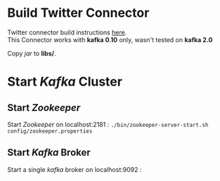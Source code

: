 # Build Twitter Connector

Twitter connector build instructions [here](https://github.com/Eneco/kafka-connect-twitter#starting-kafka-connect-twitter).<br/>
This Connector works with **kafka 0.10** only, wasn't tested on **kafka 2.0**<br />


Copy _jar_ to **libs/**.

# Start _Kafka_ Cluster

## Start _Zookeeper_ 
Start _Zookeeper_ on localhost:2181 :
`./bin/zookeeper-server-start.sh config/zookeeper.properties`

## Start _Kafka_ Broker
Start a single _kafka_ broker on localhost:9092 :